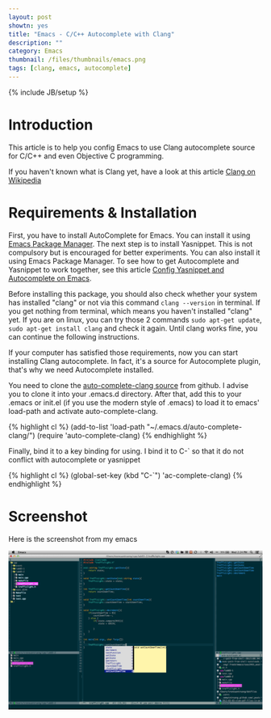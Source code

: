 ```yaml
---
layout: post
showtn: yes
title: "Emacs - C/C++ Autocomplete with Clang"
description: ""
category: Emacs
thumbnail: /files/thumbnails/emacs.png
tags: [clang, emacs, autocomplete]
---
```

{% include JB/setup %}

# Introduction

This article is to help you config Emacs to use Clang autocomplete source for
C/C++ and even Objective C programming.

If you haven't known what is Clang yet, have a look at this article
[Clang on Wikipedia](http://en.wikipedia.org/wiki/Clang)

# Requirements & Installation

First, you have to install AutoComplete for Emacs. You can install it using
[Emacs Package Manager](/2013/01/07/emacs-package-manager/). The next step is to
install Yasnippet. This is not compulsory but is encouraged for better
experiments. You can also install it using Emacs Package Manager. To see how to
get Autocomplete and Yasnippet to work together, see this article
[Config Yasnippet and Autocomplete on Emacs](/2013/01/06/config-yasnippet-and-autocomplete-on-emacs/).

<!-- more -->

Before installing this package, you should also check whether your system has
installed "clang" or not via this command `clang --version` in terminal. If you get
nothing from terminal, which means you haven't installed "clang" yet. If you are
on linux, you can try those 2 commands `sudo apt-get update`,
`sudo apt-get install clang` and check it again. Until clang works fine, you can
continue the
following instructions.

If your computer has satisfied those requirements, now you can start installing
Clang autocomplete. In fact, it's a source for Autocomplete plugin, that's why
we need Autocomplete installed.

You need to clone the
[auto-complete-clang source](https://github.com/brianjcj/auto-complete-clang)
from github. I advise you to clone it into your .emacs.d directory. After that,
add this to your .emacs or init.el (if you use the modern style of .emacs) to
load it to emacs' load-path and activate auto-complete-clang.

{% highlight cl %}
(add-to-list 'load-path "~/.emacs.d/auto-complete-clang/")
(require 'auto-complete-clang)
{% endhighlight %}

Finally, bind it to a key binding for using. I bind it to <span>C-`</span> so that it do
not conflict with autocomplete or yasnippet

{% highlight cl %}
(global-set-key (kbd "C-`") 'ac-complete-clang)
{% endhighlight %}

# Screenshot

Here is the screenshot from my emacs

![auto-complete-clang](/files/2013-03-06-emacs-ccpp-autocomplete-with-clang/clang.png)
